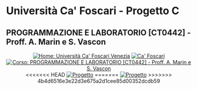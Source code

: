 # Università Ca' Foscari - Progetto C

## PROGRAMMAZIONE E LABORATORIO [CT0442] - Proff. A. Marin e S. Vascon

<p align="center">
  <a href="https://www.unive.it/"><img src="https://img.shields.io/badge/UniVe-Sito-red" alt="Home: Università Ca' Foscari Venezia" /></a>
  <a href="https://moodle.unive.it/"><img src="https://img.shields.io/badge/UniVe-Moodle-red" alt="Ca' Foscari" /></a>
  <a href="https://moodle.unive.it/course/view.php?id=2694"><img src="https://img.shields.io/badge/Moodle-Corso-brightgreen" alt="Corso: PROGRAMMAZIONE E LABORATORIO [CT0442] - Proff. A. Marin e S. Vascon" /></a>
<<<<<<< HEAD
  <a href="https://docs.google.com/document/d/1liD_FkU5L6NO-F1iHcYiUlTUN_CsGFXBbt6ayf4jleM/edit"><img src="https://img.shields.io/badge/Moodle-Progetto-green" alt="Progetto" /></a>
=======
  <a href="https://docs.google.com/document/d/1liD_FkU5L6NO-F1iHcYiUlTUN_CsGFXBbt6ayf4jleM/edit"><img src="https://img.shields.io/badge/Moodle-Progetto-green" alt="Progetto" /></a>
>>>>>>> 4b4d6516e3e22d3e675a2d1cee85d00352dcdb59
</p>


